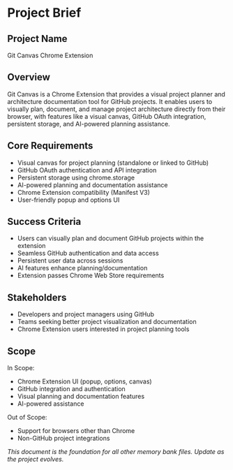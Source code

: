 # Project Brief

## Project Name
Git Canvas Chrome Extension

## Overview
Git Canvas is a Chrome Extension that provides a visual project planner and architecture documentation tool for GitHub projects. It enables users to visually plan, document, and manage project architecture directly from their browser, with features like a visual canvas, GitHub OAuth integration, persistent storage, and AI-powered planning assistance.

## Core Requirements
- Visual canvas for project planning (standalone or linked to GitHub)
- GitHub OAuth authentication and API integration
- Persistent storage using chrome.storage
- AI-powered planning and documentation assistance
- Chrome Extension compatibility (Manifest V3)
- User-friendly popup and options UI

## Success Criteria
- Users can visually plan and document GitHub projects within the extension
- Seamless GitHub authentication and data access
- Persistent user data across sessions
- AI features enhance planning/documentation
- Extension passes Chrome Web Store requirements

## Stakeholders
- Developers and project managers using GitHub
- Teams seeking better project visualization and documentation
- Chrome Extension users interested in project planning tools

## Scope
In Scope:
- Chrome Extension UI (popup, options, canvas)
- GitHub integration and authentication
- Visual planning and documentation features
- AI-powered assistance

Out of Scope:
- Support for browsers other than Chrome
- Non-GitHub project integrations

*This document is the foundation for all other memory bank files. Update as the project evolves.*
